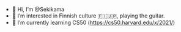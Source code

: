 - 👋 Hi, I’m @Sekikama
- 👀 I’m interested in Finnish culture 🇫🇮🇯🇵, playing the guitar.
- 🌱 I’m currently learning CS50 (https://cs50.harvard.edu/x/2021/)

<!---
Sekikama/Sekikama is a ✨ special ✨ repository because its `README.md` (this file) appears on your GitHub profile.
You can click the Preview link to take a look at your changes.
--->
